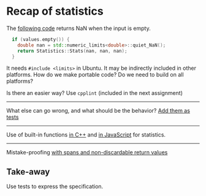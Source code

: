 # Recap of statistics

The [following code](https://github.com/code-craft-a1/spring-in-cpp-Tanyagarg702/blob/1eb34d3c6be6ddad2bf82a9b8321851a57441d6f/stats.cpp) returns NaN when the input is empty.

```cpp
  if (values.empty()) {
    double nan = std::numeric_limits<double>::quiet_NaN();
    return Statistics::Stats(nan, nan, nan);
  }
```

It needs `#include <limits>` in Ubuntu. It may be indirectly included in other platforms. How do we make portable code? Do we need to build on all platforms?

Is there an easier way? Use `cpplint` (included in the next assignment)

---

What else can go wrong, and what should be the behavior? [Add them as tests](https://github.com/code-craft-a1/spring-in-py-priyanja/blob/1181092a7d97deeacdcf583ebbe706064cb67312/statistics.test.py)

---

Use of built-in functions [in C++](https://github.com/code-craft-a1/spring-in-cpp-bhumikaadobe/blob/90e5a350ad0836054f7c9f4e5bfaeef2ab71f299/stats.cpp#L13) and [in JavaScript](https://github.com/code-craft-a1/spring-in-js-bhatiaPankaj/blob/ea4ad16737b2be4af8101c1d01985282e4f40376/statistics.mjs#L5) for statistics.

---

Mistake-proofing [with spans and non-discardable return values](https://github.com/clean-code-craft-p-1/spring-in-cpp-art-pogorelov/blob/fc5a656ed2a90d4b160f491865e40222a817a7eb/stats.h#L15)

## Take-away

Use tests to express the specification.

